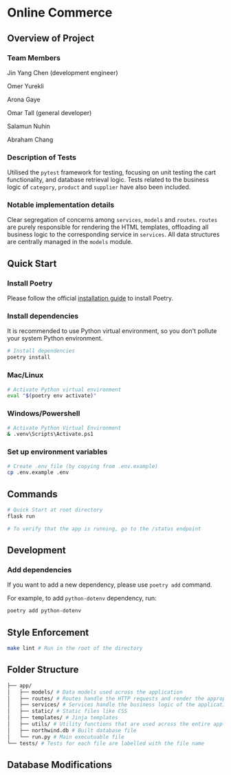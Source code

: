 # Online Commerce

## Overview of Project

### Team Members

Jin Yang Chen (development engineer)

Omer Yurekli

Arona Gaye

Omar Tall (general developer)

Salamun Nuhin

Abraham Chang

### Description of Tests

Utilised the `pytest` framework for testing, focusing on unit testing the cart functionality, and database retrieval logic. Tests related to the business logic of `category`, `product` and `supplier` have also been included.

### Notable implementation details

Clear segregation of concerns among `services`, `models` and `routes`. `routes` are purely responsible for rendering the HTML templates, offloading all business logic to the corresponding service in `services`. All data structures are centrally managed in the `models` module.

## Quick Start

### Install Poetry

Please follow the official [installation guide](https://python-poetry.org/docs/#installation) to install Poetry.

### Install dependencies

It is recommended to use Python virtual environment, so you don't pollute your system Python environment.

```bash
# Install dependencies
poetry install
```

### Mac/Linux

```bash
# Activate Python virtual environment
eval "$(poetry env activate)"
```

### Windows/Powershell

```bash
# Activate Python Virtual Environment
& .venv\Scripts\Activate.ps1
```

### Set up environment variables

```bash
# Create .env file (by copying from .env.example)
cp .env.example .env
```

## Commands

```bash
# Quick Start at root directory
flask run

# To verify that the app is running, go to the /status endpoint
```

## Development

### Add dependencies

If you want to add a new dependency, please use `poetry add` command.

For example, to add `python-dotenv` dependency, run:

```bash
poetry add python-dotenv
```

## Style Enforcement

```bash
make lint # Run in the root of the directory
```

## Folder Structure

```bash
├── app/
│   ├── models/ # Data models used across the application
│   ├── routes/ # Routes handle the HTTP requests and render the appropriate templates (no business logic)
│   ├── services/ # Services handle the business logic of the application
│   ├── static/ # Static files like CSS
│   ├── templates/ # Jinja templates
│   ├── utils/ # Utility functions that are used across the entire application
│   ├── northwind.db # Built database file
│   └── run.py # Main executuable file
└── tests/ # Tests for each file are labelled with the file name
```

## Database Modifications
